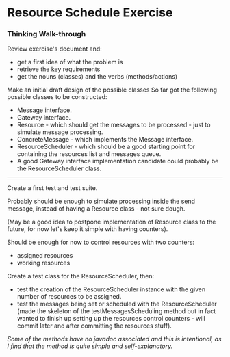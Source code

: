 # Resource Schedule Exercise
### Thinking Walk-through

Review exercise's document and:

* get a first idea of what the problem is
* retrieve the key requirements
* get the nouns (classes) and the verbs (methods/actions)

Make an initial draft design of the possible classes
So far got the following possible classes to be constructed:

* Message interface.
* Gateway interface.
* Resource - which should get the messages to be processed - just to simulate message processing.
* ConcreteMessage - which implements the Message interface.
* ResourceScheduler - which should be a good starting point for containing the resources list and messages queue.
* A good Gateway interface implementation candidate could probably be the ResourceScheduler class.

------------------------------------------------------------
Create a first test and test suite.

Probably should be enough to simulate processing inside the send message, instead of having a Resource class - not sure dough.

(May be a good idea to postpone implementation of Resource class to the future,
for now let's keep it simple with having counters).

Should be enough for now to control resources with two counters:

* assigned resources
* working resources

Create a test class for the ResourceScheduler, then:

* test the creation of the ResourceScheduler instance with the given number of resources to be assigned.
* test the messages being set or scheduled with the ResourceScheduler (made the skeleton of the testMessagesScheduling
method but in fact wanted to finish up setting up the resources control counters - will commit later and after
committing the resources stuff).

_Some of the methods have no javadoc associated and this is intentional, as I find that the method is quite simple and self-explanatory._

